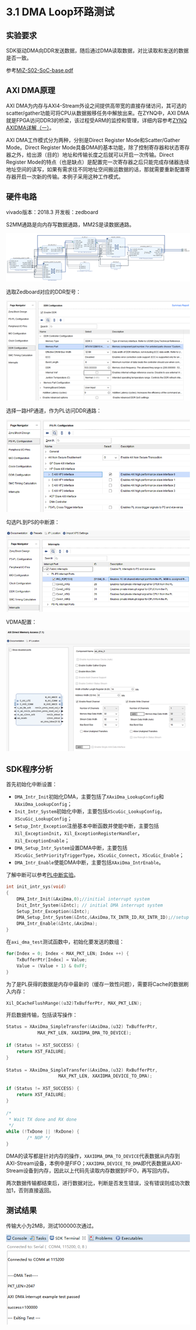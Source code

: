 # 3.1	DMA Loop环路测试

## 实验要求

SDK驱动DMA向DDR发送数据，随后通过DMA读取数据，对比读取和发送的数据是否一致。

参考[MiZ-S02-SoC-base.pdf](../../reference/MiZ-S02-SoC-base.pdf)

## AXI DMA原理

AXI DMA为内存与AXI4-Stream外设之间提供高带宽的直接存储访问，其可选的scatter/gather功能可将CPU从数据搬移任务中解放出来。在ZYNQ中，AXI DMA就是FPGA访问DDR3的桥梁，该过程受ARM的监控和管理，详细内容参考[ZYNQ AXIDMA详解（一）](https://www.cnblogs.com/batianhu/p/9293972.html)。

AXI DMA工作模式分为两种，分别是Direct Register Mode和Scatter/Gather Mode。Direct Register Mode具备DMA的基本功能，除了控制寄存器和状态寄存器之外，给出源（目的）地址和传输长度之后就可以开启一次传输。Direct Register Mode的特点（也是缺点）是配置完一次寄存器之后只能完成存储器连续地址空间的读写，如果有需求往不同地址空间搬运数据的话，那就需要重新配置寄存器开启一次新的传输。本例子采用这种工作模式。

## 硬件电路

vivado版本：2018.3
开发板：zedboard

S2MM通路是向内存写数据通路，MM2S是读数据通路。

![20200728211314](https://raw.githubusercontent.com/wxiang357/Image/master/20200728211314.png)

选取Zedboard对应的DDR型号：

![20200728211646](https://raw.githubusercontent.com/wxiang357/Image/master/20200728211646.png)

选择一路HP通道，作为PL访问DDR通路：

![20200728211845](https://raw.githubusercontent.com/wxiang357/Image/master/20200728211845.png)

勾选PL到PS的中断源：

![20200728212323](https://raw.githubusercontent.com/wxiang357/Image/master/20200728212323.png)

VDMA配置：

![20200728212032](https://raw.githubusercontent.com/wxiang357/Image/master/20200728212032.png)

## SDK程序分析

首先初始化中断设置：

* `DMA_Intr_Init`初始化DMA，主要包括了`XAxiDma_LookupConfig`和`XAxiDma_LookupConfig`；
* `Init_Intr_System`初始化中断，主要包括`XScuGic_LookupConfig`，`XScuGic_LookupConfig`；
* `Setup_Intr_Exception`注册基本中断函数并使能中断，主要包括`Xil_ExceptionInit`，`Xil_ExceptionRegisterHandler`，`Xil_ExceptionEnable`；
* `DMA_Setup_Intr_System`设置DMA中断，主要包括`XScuGic_SetPriorityTriggerType`，`XScuGic_Connect`，`XScuGic_Enable`；
* `DMA_Intr_Enable`使能DMA中断，主要包括`XAxiDma_IntrEnable`。

了解中断可以参考[PL中断实验](../../S02/CH06/)。


```C++
int init_intr_sys(void)
{
    DMA_Intr_Init(&AxiDma,0);//initial interrupt system
    Init_Intr_System(&Intc); // initial DMA interrupt system
    Setup_Intr_Exception(&Intc);
    DMA_Setup_Intr_System(&Intc,&AxiDma,TX_INTR_ID,RX_INTR_ID);//setup dma interrpt system
    DMA_Intr_Enable(&Intc,&AxiDma);
}
```

在`axi_dma_test`测试函数中，初始化要发送的数组：

```C++
for(Index = 0; Index < MAX_PKT_LEN; Index ++) {
    TxBufferPtr[Index] = Value;
    Value = (Value + 1) & 0xFF;
}
```

为了是PL获得的数据是内存中最新的（缓存一致性问题），需要将Cache的数据刷入内存：

```C++
Xil_DCacheFlushRange((u32)TxBufferPtr, MAX_PKT_LEN);
```

开启数据传输，包括读写操作：

```C++
Status = XAxiDma_SimpleTransfer(&AxiDma,(u32) TxBufferPtr,
		    MAX_PKT_LEN, XAXIDMA_DMA_TO_DEVICE);

if (Status != XST_SUCCESS) {
	return XST_FAILURE;
}

Status = XAxiDma_SimpleTransfer(&AxiDma,(u32) RxBufferPtr,
					MAX_PKT_LEN, XAXIDMA_DEVICE_TO_DMA);

if (Status != XST_SUCCESS) {
	return XST_FAILURE;
}

/*
 * Wait TX done and RX done
 */
while (!TxDone || !RxDone) {
		/* NOP */
}
```

DMA的读写都是针对内存的操作，`XAXIDMA_DMA_TO_DEVICE`代表数据从内存到AXI-Stream设备，本例中是FIFO；`XAXIDMA_DEVICE_TO_DMA`即代表数据从AXI-Stream设备到内存，因此以上代码先读取内存数据到FIFO，再写回内存。

两次数据传输都结束后，进行数据对比，判断是否发生错误，没有错误则成功次数加1，否则直接返回。

## 测试结果

传输大小为2MB，测试100000次通过。

![20200729151420](https://raw.githubusercontent.com/wxiang357/Image/master/20200729151420.png)

